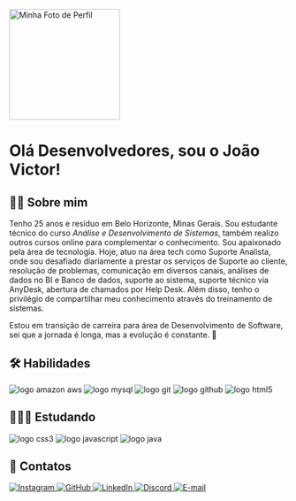 
<img align="center" height=200 padding="0" src="https://i.ibb.co/gJCnyR4/fotor-20240501211958.png" alt="Minha Foto de Perfil">

<h1>Olá Desenvolvedores, sou o João Victor!</h1>

<h2>👋🏼 Sobre mim</h2> 

<p>
Tenho 25 anos e resíduo em Belo Horizonte, Minas Gerais. Sou estudante técnico do curso <i>Análise e Desenvolvimento de Sistemas</i>, também realizo outros cursos online para complementar o conhecimento. Sou apaixonado pela área de tecnologia. Hoje, atuo na área tech como Suporte Analista, onde sou desafiado diariamente a prestar os serviços de Suporte ao cliente, resolução de problemas, comunicação em diversos canais, análises de dados no BI e Banco de dados, suporte ao sistema, suporte técnico via AnyDesk, abertura de chamados por Help Desk. Além disso, tenho o privilégio de compartilhar meu conhecimento através do treinamento de sistemas.
</p>

<p>
Estou em transição de carreira para área de Desenvolvimento de Software, sei que a jornada é longa, mas a evolução é constante. 🚀
</p>

<div>
  <h2>🛠️ Habilidades </h2>
  <img src="https://img.shields.io/badge/AWS-007ea7.svg?style=for-the-badge&logo=amazon-aws&logoColor=white" alt="logo amazon aws">
  <img src="https://img.shields.io/badge/MySQL-007ea7.svg?style=for-the-badge&logo=mysql&logoColor=white" alt="logo mysql">
  <img src="https://img.shields.io/badge/Git-007ea7?style=for-the-badge&logo=git&logoColor=fff" alt="logo git">
  <img src="https://img.shields.io/badge/GitHub-007ea7?style=for-the-badge&logo=github&logoColor=fff" alt="logo github">
  <img src="https://img.shields.io/badge/HTML-007ea7?style=for-the-badge&logo=html5&logoColor=fff" alt="logo html5">
</div>

<div>
  <h2>👨🏻‍💻 Estudando</h2>
  <img src="https://img.shields.io/badge/CSS3-007ea7?style=for-the-badge&logo=css3&logoColor=fff" alt="logo css3">
  <img src="https://img.shields.io/badge/JavaScript-007ea7?style=for-the-badge&logo=javascript&logoColor=fff" alt="logo javascript">
  <img src="https://img.shields.io/badge/java-007ea7.svg?style=for-the-badge&logo=openjdk&logoColor=white" alt="logo java">
</div>

<div>
  <h2>📱 Contatos</h2>
  <a href="https://www.instagram.com/santsvictor_/?next=%2F">
    <img src="https://img.shields.io/badge/INSTAGRAM-007ea7?style=for-the-badge&logo=instagram&logoColor=fff" alt="Instagram">
  </a>
  <a href="https://github.com/JoaoVictorSants">
    <img src="https://img.shields.io/badge/github-007ea7?style=for-the-badge&logo=github&logoColor=fff"" alt="GitHub">
  </a>
  <a href="https://www.linkedin.com/in/jo%C3%A3o-victor-santana-20b7102ab/">
    <img src="https://img.shields.io/badge/LINKEDIN-007ea7?style=for-the-badge&logo=linkedIn&logoColor=fff" alt="LinkedIn">
  </a>
  <a href="https://discord.com/channels/victorsants">
    <img src="https://img.shields.io/badge/Discord-007ea7?style=for-the-badge&logo=discord&logoColor=white" alt="Discord">
  </a>
  <a href="mailto:santsvictor@hotmail.com">
    <img src="https://img.shields.io/badge/Email-007ea7?style=for-the-badge&logo=microsoft-outlook&logoColor=fff" alt="E-mail">
  </a>
</div>